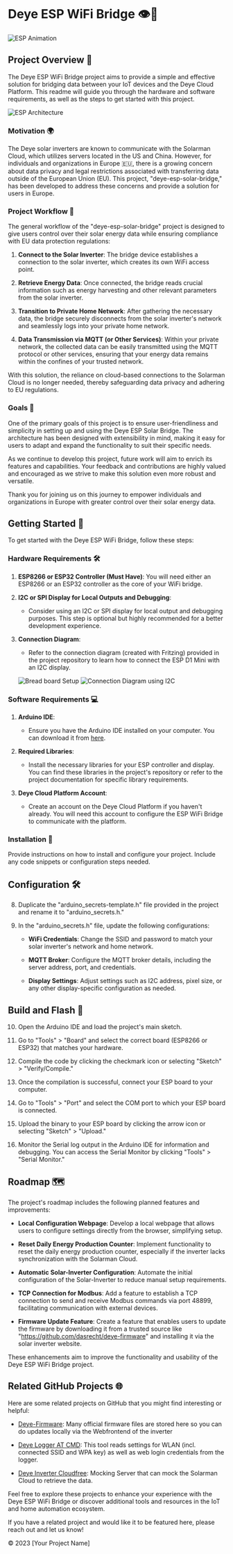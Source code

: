 # Deye ESP WiFi Bridge 👁️📡

![ESP Animation](./doc/img/deye-esp-mqtt-bridge-animation_gif.gif)


## Project Overview 🌟

The Deye ESP WiFi Bridge project aims to provide a simple and effective solution for bridging data between your IoT devices and the Deye Cloud Platform. This readme will guide you through the hardware and software requirements, as well as the steps to get started with this project.

![ESP Architecture](./doc/img/deye-esp-mqtt-bridge_architecture.png)


### Motivation 🌍

The Deye solar inverters are known to communicate with the Solarman Cloud, which utilizes servers located in the US and China. However, for individuals and organizations in Europe 🇪🇺, there is a growing concern about data privacy and legal restrictions associated with transferring data outside of the European Union (EU). This project, "deye-esp-solar-bridge," has been developed to address these concerns and provide a solution for users in Europe.

### Project Workflow 🔄

The general workflow of the "deye-esp-solar-bridge" project is designed to give users control over their solar energy data while ensuring compliance with EU data protection regulations:

1. **Connect to the Solar Inverter**: The bridge device establishes a connection to the solar inverter, which creates its own WiFi access point.

2. **Retrieve Energy Data**: Once connected, the bridge reads crucial information such as energy harvesting and other relevant parameters from the solar inverter.

3. **Transition to Private Home Network**: After gathering the necessary data, the bridge securely disconnects from the solar inverter's network and seamlessly logs into your private home network.

4. **Data Transmission via MQTT (or Other Services)**: Within your private network, the collected data can be easily transmitted using the MQTT protocol or other services, ensuring that your energy data remains within the confines of your trusted network.

With this solution, the reliance on cloud-based connections to the Solarman Cloud is no longer needed, thereby safeguarding data privacy and adhering to EU regulations. 

### Goals 🚀

One of the primary goals of this project is to ensure user-friendliness and simplicity in setting up and using the Deye ESP Solar Bridge. The architecture has been designed with extensibility in mind, making it easy for users to adapt and expand the functionality to suit their specific needs.

As we continue to develop this project, future work will aim to enrich its features and capabilities. Your feedback and contributions are highly valued and encouraged as we strive to make this solution even more robust and versatile.

Thank you for joining us on this journey to empower individuals and organizations in Europe with greater control over their solar energy data.

## Getting Started 🚀

To get started with the Deye ESP WiFi Bridge, follow these steps:

### Hardware Requirements 🛠️

1. **ESP8266 or ESP32 Controller (Must Have)**: You will need either an ESP8266 or an ESP32 controller as the core of your WiFi bridge.

2. **I2C or SPI Display for Local Outputs and Debugging**:
   - Consider using an I2C or SPI display for local output and debugging purposes. This step is optional but highly recommended for a better development experience.

3. **Connection Diagram**:
   - Refer to the connection diagram (created with Fritzing) provided in the project repository to learn how to connect the ESP D1 Mini with an I2C display.

   ![Bread board Setup](./circuit/deye-esp-mqtt-bridge_circuit01.png)
   ![Connection Diagram using I2C](./circuit/deye-esp-mqtt-bridge_circuit02.png)


### Software Requirements 💻

1. **Arduino IDE**:
   - Ensure you have the Arduino IDE installed on your computer. You can download it from [here](https://www.arduino.cc/en/software).

2. **Required Libraries**:
   - Install the necessary libraries for your ESP controller and display. You can find these libraries in the project's repository or refer to the project documentation for specific library requirements.

3. **Deye Cloud Platform Account**:
   - Create an account on the Deye Cloud Platform if you haven't already. You will need this account to configure the ESP WiFi Bridge to communicate with the platform.

### Installation 🔧

Provide instructions on how to install and configure your project. Include any code snippets or configuration steps needed.

## Configuration 🛠️

8. Duplicate the "arduino_secrets-template.h" file provided in the project and rename it to "arduino_secrets.h."

9. In the "arduino_secrets.h" file, update the following configurations:

   - **WiFi Credentials**: Change the SSID and password to match your solar inverter's network and home network.

   - **MQTT Broker**: Configure the MQTT broker details, including the server address, port, and credentials.

   - **Display Settings**: Adjust settings such as I2C address, pixel size, or any other display-specific configuration as needed.

## Build and Flash 🚀

10. Open the Arduino IDE and load the project's main sketch.

11. Go to "Tools" > "Board" and select the correct board (ESP8266 or ESP32) that matches your hardware.

12. Compile the code by clicking the checkmark icon or selecting "Sketch" > "Verify/Compile."

13. Once the compilation is successful, connect your ESP board to your computer.

14. Go to "Tools" > "Port" and select the COM port to which your ESP board is connected.

15. Upload the binary to your ESP board by clicking the arrow icon or selecting "Sketch" > "Upload."

16. Monitor the Serial log output in the Arduino IDE for information and debugging. You can access the Serial Monitor by clicking "Tools" > "Serial Monitor."

## Roadmap 🗺️

The project's roadmap includes the following planned features and improvements:

- **Local Configuration Webpage**: Develop a local webpage that allows users to configure settings directly from the browser, simplifying setup.

- **Reset Daily Energy Production Counter**: Implement functionality to reset the daily energy production counter, especially if the inverter lacks synchronization with the Solarman Cloud.

- **Automatic Solar-Inverter Configuration**: Automate the initial configuration of the Solar-Inverter to reduce manual setup requirements.

- **TCP Connection for Modbus**: Add a feature to establish a TCP connection to send and receive Modbus commands via port 48899, facilitating communication with external devices.

- **Firmware Update Feature**: Create a feature that enables users to update the firmware by downloading it from a trusted source like "https://github.com/dasrecht/deye-firmware" and installing it via the solar inverter website.

These enhancements aim to improve the functionality and usability of the Deye ESP WiFi Bridge project.

## Related GitHub Projects 🌐

Here are some related projects on GitHub that you might find interesting or helpful:

- [Deye-Firmware](https://github.com/dasrecht/deye-firmware): Many official firmware files are stored here so you can do updates locally via the Webfrontend of the inverter

- [Deye Logger AT CMD](https://github.com/s10l/deye-logger-at-cmd/tree/main):  This tool reads settings for WLAN (incl. connected SSID and WPA key) as well as web login credentials from the logger.

- [Deye Inverter Cloudfree](https://github.com/Hypfer/deye-microinverter-cloud-free): Mocking Server that can mock the Solarman Cloud to retrieve the data.

Feel free to explore these projects to enhance your experience with the Deye ESP WiFi Bridge or discover additional tools and resources in the IoT and home automation ecosystem.

If you have a related project and would like it to be featured here, please reach out and let us know!

© 2023 [Your Project Name]


